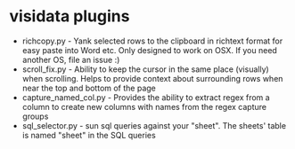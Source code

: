 # visidata plugins
- richcopy.py - Yank selected rows to the clipboard in richtext format for easy paste into Word etc. Only designed to work on OSX. If you need another OS, file an issue :)
- scroll_fix.py - Ability to keep the cursor in the same place (visually) when scrolling. Helps to provide context about surrounding rows when near the top and bottom of the page
- capture_named_col.py - Provides the ability to extract regex from a column to create new columns with names from the regex capture groups
- sql_selector.py - sun sql queries against your "sheet". The sheets' table is named "sheet" in the SQL queries

